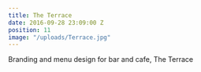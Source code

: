 ```yaml
---
title: The Terrace
date: 2016-09-28 23:09:00 Z
position: 11
image: "/uploads/Terrace.jpg"
---
```


Branding and menu design for bar and cafe, The Terrace